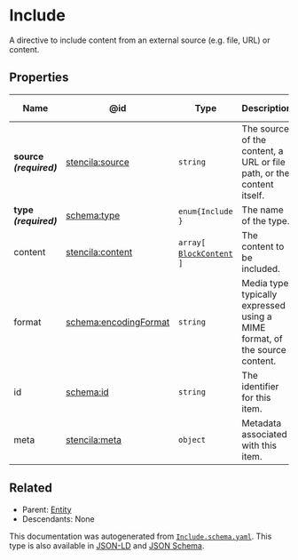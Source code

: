 # Include

A directive to include content from an external source (e.g. file, URL) or content. 

## Properties

| Name                    | @id                                                         | Type                                          | Description                                                                 | Inherited from       |
| ----------------------- | ----------------------------------------------------------- | --------------------------------------------- | --------------------------------------------------------------------------- | -------------------- |
| **source _(required)_** | [stencila:source](https://schema.stenci.la/source.jsonld)   | `string`                                      | The source of the content, a URL or file path, or the content itself.       | [Include](./Include) |
| **type _(required)_**   | [schema:type](https://schema.org/type)                      | `enum{`​`Include`​`}`                         | The name of the type.                                                       | [Entity](./Entity)   |
| content                 | [stencila:content](https://schema.stenci.la/content.jsonld) | `array[`​[`BlockContent`](./BlockContent)​`]` | The content to be included.                                                 | [Include](./Include) |
| format                  | [schema:encodingFormat](https://schema.org/encodingFormat)  | `string`                                      | Media type, typically expressed using a MIME format, of the source content. | [Include](./Include) |
| id                      | [schema:id](https://schema.org/id)                          | `string`                                      | The identifier for this item.                                               | [Entity](./Entity)   |
| meta                    | [stencila:meta](https://schema.stenci.la/meta.jsonld)       | `object`                                      | Metadata associated with this item.                                         | [Entity](./Entity)   |

## Related

-   Parent: [Entity](./Entity)
-   Descendants: None

 This documentation was autogenerated from [`Include.schema.yaml`](https://github.com/stencila/schema/blob/master/schema/Include.schema.yaml). This type is also available in [JSON-LD](https://schema.stenci.la/Include.jsonld) and [JSON Schema](https://schema.stenci.la/Include.schema.json).
